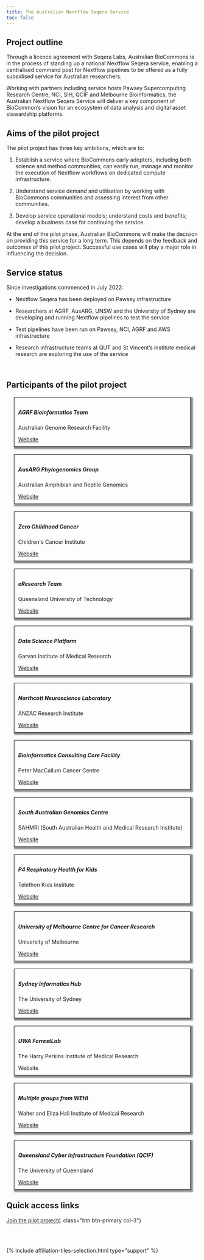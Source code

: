 ```yaml
---
title: The Australian Nextflow Seqera Service
toc: false
---
```



## Project outline

Through a licence agreement with Seqera Labs, Australian BioCommons is in the process of standing up a national Nextflow Seqera service, enabling a centralised command post for Nextflow pipelines to be offered as a fully subsidised service for Australian researchers.

Working with partners including service hosts Pawsey Supercomputing Research Centre, NCI, SIH, QCIF and Melbourne Bioinformatics, the Australian Nextflow Seqera Service will deliver a key component of BioCommon’s vision for an ecosystem of data analysis and digital asset stewardship platforms.

## Aims of the pilot project

The pilot project has three key ambitions, which are to:

1. Establish a service where BioCommons early adopters, including both science and method communities, can easily run, manage and monitor the execution of Nextflow workflows on dedicated compute infrastructure.

2. Understand service demand and utilisation by working with BioCommons communities and assessing interest from other communities.

3. Develop service operational models; understand costs and benefits; develop a business case for continuing the service.

At the end of the pilot phase, Australian BioCommons will make the decision on providing this service for a long term. This depends on the feedback and outcomes of this pilot project. Successful use cases will play a major role in influencing the decision.

## Service status

Since investigations commenced in July 2022:

- Nextflow Seqera has been deployed on Pawsey infrastructure

- Researchers at AGRF, AusARG, UNSW and the University of Sydney are developing and running Nextflow pipelines to test the service

- Test pipelines have been run on Pawsey, NCI, AGRF and AWS infrastructure

- Research infrastructure teams at QUT and St Vincent’s institute medical research are exploring the use of the service

 <br />

## Participants of the pilot project
<div class="container">
    <div class="row">
        <div class="col-sm-3" style="border: 1px solid; box-shadow: 3px 3px 3px 3px #888888; padding: 10px; margin: 20px" >
            <div class="card">
            <div class="card-body">
                <h5 class="card-title">AGRF Bioinformatics Team</h5>
                <p class="card-text">Australian Genome Research Facility</p>
                <a href="https://www.agrf.org.au/" class="btn btn-primary">Website</a>
            </div>
            </div>
        </div>
        <div class="col-sm-3" style="border: 1px solid; box-shadow: 3px 3px 3px 3px #888888; padding: 10px; margin: 20px" >
            <div class="card">
            <div class="card-body">
                <h5 class="card-title">AusARG Phylogenomics Group</h5>
                <p class="card-text">Australian Amphibian and Reptile Genomics</p>
                <a href="https://ausargenomics.com/" class="btn btn-primary">Website</a>
            </div>
            </div>
        </div>
        <div class="col-sm-3" style="border: 1px solid; box-shadow: 3px 3px 3px 3px #888888; padding: 10px; margin: 20px" >
            <div class="card">
            <div class="card-body">
                <h5 class="card-title">Zero Childhood Cancer</h5>
                <p class="card-text">Children's Cancer Institute</p>
                <a href="https://www.zerochildhoodcancer.org.au/" class="btn btn-primary">Website</a>
            </div>
            </div>
        </div>
    </div>
    <div class="row">
        <div class="col-sm-3" style="border: 1px solid; box-shadow: 3px 3px 3px 3px #888888; padding: 10px; margin: 20px" >
            <div class="card">
            <div class="card-body">
                <h5 class="card-title">eResearch Team</h5>
                <p class="card-text">Queensland University of Technology</p>
                <a href="https://www.qut.edu.au/" class="btn btn-primary">Website</a>
            </div>
            </div>
        </div>
        <div class="col-sm-3" style="border: 1px solid; box-shadow: 3px 3px 3px 3px #888888; padding: 10px; margin: 20px" >
            <div class="card">
            <div class="card-body">
                <h5 class="card-title">Data Science Platform</h5>
                <p class="card-text">Garvan Institute of Medical Research</p>
                <a href="https://www.garvan.org.au/research/platforms/data-science/" class="btn btn-primary">Website</a>
            </div>
            </div>
        </div>
        <div class="col-sm-3" style="border: 1px solid; box-shadow: 3px 3px 3px 3px #888888; padding: 10px; margin: 20px" >
            <div class="card">
            <div class="card-body">
                <h5 class="card-title">Northcott Neuroscience Laboratory</h5>
                <p class="card-text">ANZAC Research Institute</p>
                <a href="https://slhd.health.nsw.gov.au/concord-hospital-research/neurobiology-molecular-medicine/" class="btn btn-primary">Website</a>
            </div>
            </div>
        </div>
    </div>
    <div class="row">
        <div class="col-sm-3" style="border: 1px solid; box-shadow: 3px 3px 3px 3px #888888; padding: 10px; margin: 20px" >
            <div class="card">
            <div class="card-body">
                <h5 class="card-title">Bioinformatics Consulting Core Facility </h5>
                <p class="card-text">Peter MacCallum Cancer Centre</p>
                <a href="https://www.petermac.org/research/research-technologies/bioinformatics" class="btn btn-primary">Website</a>
            </div>
            </div>
        </div>
        <div class="col-sm-3" style="border: 1px solid; box-shadow: 3px 3px 3px 3px #888888; padding: 10px; margin: 20px" >
            <div class="card">
            <div class="card-body">
                <h5 class="card-title">South Australian Genomics Centre</h5>
                <p class="card-text">SAHMRI (South Australian Health and Medical Research Institute)</p>
                <a href="https://sa-genomics.com.au/" class="btn btn-primary">Website</a>
            </div>
            </div>
        </div>
        <div class="col-sm-3" style="border: 1px solid; box-shadow: 3px 3px 3px 3px #888888; padding: 10px; margin: 20px" >
            <div class="card">
            <div class="card-body">
                <h5 class="card-title">P4 Respiratory Health for Kids</h5>
                <p class="card-text">Telethon Kids Institute</p>
                <a href="https://slhd.health.nsw.gov.au/concord-hospital-research/neurobiology-molecular-medicine/" class="btn btn-primary">Website</a>
            </div>
            </div>
        </div>
    </div>
    <div class="row">
        <div class="col-sm-3" style="border: 1px solid; box-shadow: 3px 3px 3px 3px #888888; padding: 10px; margin: 20px" >
            <div class="card">
            <div class="card-body">
                <h5 class="card-title">University of Melbourne Centre for Cancer Research </h5>
                <p class="card-text">University of Melbourne</p>
                <a href="https://mdhs.unimelb.edu.au/centre-for-cancer-research" class="btn btn-primary">Website</a>
            </div>
            </div>
        </div>
        <div class="col-sm-3" style="border: 1px solid; box-shadow: 3px 3px 3px 3px #888888; padding: 10px; margin: 20px" >
            <div class="card">
            <div class="card-body">
                <h5 class="card-title">Sydney Informatics Hub</h5>
                <p class="card-text">The University of Sydney</p>
                <a href="https://www.sydney.edu.au/research/facilities/sydney-informatics-hub.html" class="btn btn-primary">Website</a>
            </div>
            </div>
        </div>
        <div class="col-sm-3" style="border: 1px solid; box-shadow: 3px 3px 3px 3px #888888; padding: 10px; margin: 20px" >
            <div class="card">
            <div class="card-body">
                <h5 class="card-title">UWA ForrestLab</h5>
                <p class="card-text">The Harry Perkins Institute of Medical Research</p>
                <a class="btn btn-primary">Website</a>
            </div>
            </div>
        </div>
    </div>
    <div class="row">
        <div class="col-sm-3" style="border: 1px solid; box-shadow: 3px 3px 3px 3px #888888; padding: 10px; margin: 20px" >
            <div class="card">
            <div class="card-body">
                <h5 class="card-title">Multiple groups from WEHI </h5>
                <p class="card-text">Walter and Eliza Hall Institute of Medical Research</p>
                <a href="https://www.wehi.edu.au/" class="btn btn-primary">Website</a>
            </div>
            </div>
        </div>
        <div class="col-sm-3" style="border: 1px solid; box-shadow: 3px 3px 3px 3px #888888; padding: 10px; margin: 20px" >
            <div class="card">
            <div class="card-body">
                <h5 class="card-title">Queensland Cyber Infrastructure Foundation (QCIF) </h5>
                <p class="card-text">The University of Queensland</p>
                <a href="https://www.qcif.edu.au/" class="btn btn-primary">Website</a>
            </div>
            </div>
        </div>
    </div>
</div>

## Quick access links

[Join the pilot project](/nextflow-seqera/main/join_us){: class="btn btn-primary col-3"}

<br />  

<br />  

{% include affiliation-tiles-selection.html type="support" %}
